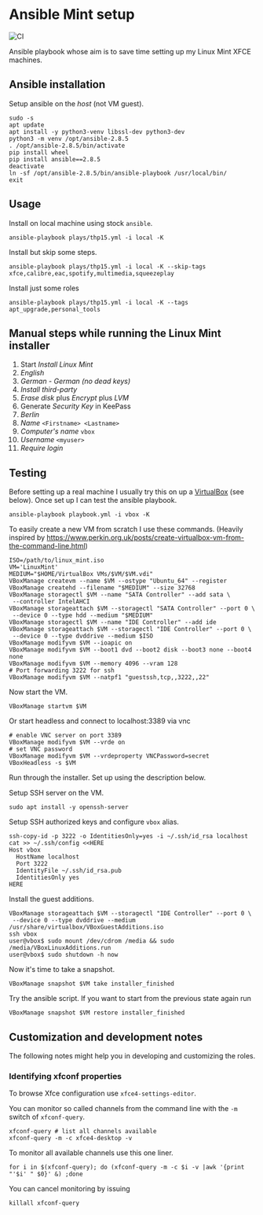 # Ansible Mint setup

![CI](https://github.com/baztian/ansible-mint-setup/workflows/CI/badge.svg)

Ansible playbook whose aim is to save time setting up my Linux Mint XFCE machines.

## Ansible installation

Setup ansible on the *host* (not VM guest).

    sudo -s
    apt update
    apt install -y python3-venv libssl-dev python3-dev
    python3 -m venv /opt/ansible-2.8.5
    . /opt/ansible-2.8.5/bin/activate
    pip install wheel
    pip install ansible==2.8.5
    deactivate
    ln -sf /opt/ansible-2.8.5/bin/ansible-playbook /usr/local/bin/
    exit

## Usage

Install on local machine using stock `ansible`.

    ansible-playbook plays/thp15.yml -i local -K

Install but skip some steps.

    ansible-playbook plays/thp15.yml -i local -K --skip-tags xfce,calibre,eac,spotify,multimedia,squeezeplay

Install just some roles

    ansible-playbook plays/thp15.yml -i local -K --tags apt_upgrade,personal_tools

## Manual steps while running the Linux Mint installer

1. Start _Install Linux Mint_
1. _English_
1. _German - German (no dead keys)_
1. _Install third-party_
1. _Erase disk_ plus _Encrypt_ plus _LVM_
1. Generate _Security Key_ in KeePass
1. _Berlin_
1. _Name_ `<Firstname> <Lastname>`
1. _Computer's name_ `vbox`
1. _Username_ `<myuser>`
1. _Require login_

## Testing

Before setting up a real machine I usually try this on up a [VirtualBox](https://www.virtualbox.org/) (see below). Once set up I can test the ansible playbook.

    ansible-playbook playbook.yml -i vbox -K

To easily create a new VM from scratch I use these commands. (Heavily inspired by https://www.perkin.org.uk/posts/create-virtualbox-vm-from-the-command-line.html)

    ISO=/path/to/linux_mint.iso
    VM='LinuxMint'
    MEDIUM="$HOME/VirtualBox VMs/$VM/$VM.vdi"
    VBoxManage createvm --name $VM --ostype "Ubuntu_64" --register
    VBoxManage createhd --filename "$MEDIUM" --size 32768
    VBoxManage storagectl $VM --name "SATA Controller" --add sata \
     --controller IntelAHCI
    VBoxManage storageattach $VM --storagectl "SATA Controller" --port 0 \
     --device 0 --type hdd --medium "$MEDIUM"
    VBoxManage storagectl $VM --name "IDE Controller" --add ide
    VBoxManage storageattach $VM --storagectl "IDE Controller" --port 0 \
     --device 0 --type dvddrive --medium $ISO
    VBoxManage modifyvm $VM --ioapic on
    VBoxManage modifyvm $VM --boot1 dvd --boot2 disk --boot3 none --boot4 none
    VBoxManage modifyvm $VM --memory 4096 --vram 128
    # Port forwarding 3222 for ssh
    VBoxManage modifyvm $VM --natpf1 "guestssh,tcp,,3222,,22"

Now start the VM.

    VBoxManage startvm $VM

Or start headless and connect to localhost:3389 via vnc

    # enable VNC server on port 3389
    VBoxManage modifyvm $VM --vrde on
    # set VNC password
    VBoxManage modifyvm $VM --vrdeproperty VNCPassword=secret
    VBoxHeadless -s $VM

Run through the installer. Set up using the description below.

Setup SSH server on the VM.

    sudo apt install -y openssh-server

Setup SSH authorized keys and configure `vbox` alias.

```
ssh-copy-id -p 3222 -o IdentitiesOnly=yes -i ~/.ssh/id_rsa localhost
cat >> ~/.ssh/config <<HERE
Host vbox
  HostName localhost
  Port 3222
  IdentityFile ~/.ssh/id_rsa.pub
  IdentitiesOnly yes
HERE
```

Install the guest additions.

    VBoxManage storageattach $VM --storagectl "IDE Controller" --port 0 \
     --device 0 --type dvddrive --medium /usr/share/virtualbox/VBoxGuestAdditions.iso
    ssh vbox
    user@vbox$ sudo mount /dev/cdrom /media && sudo /media/VBoxLinuxAdditions.run
    user@vbox$ sudo shutdown -h now

Now it's time to take a snapshot.

    VBoxManage snapshot $VM take installer_finished

Try the ansible script. If you want to start from the previous state again run

    VBoxManage snapshot $VM restore installer_finished

## Customization and development notes

The following notes might help you in developing and customizing the roles.

### Identifying xfconf properties

To browse Xfce configuration use `xfce4-settings-editor`.

You can monitor so called channels from the command line with the `-m` switch of `xfconf-query`.

    xfconf-query # list all channels available
    xfconf-query -m -c xfce4-desktop -v

To monitor all available channels use this one liner.

    for i in $(xfconf-query); do (xfconf-query -m -c $i -v |awk '{print "'$i' " $0}' &) ;done

You can cancel monitoring by issuing

    killall xfconf-query

